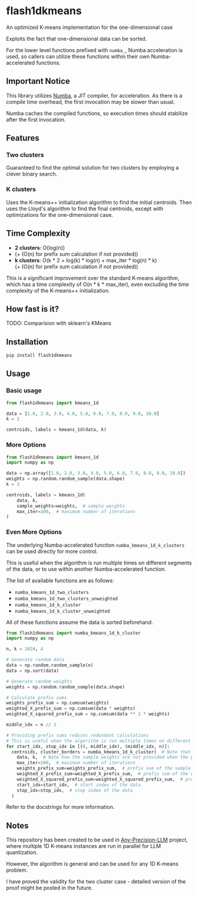 # flash1dkmeans
An optimized K-means implementation for the one-dimensional case

Exploits the fact that one-dimensional data can be sorted.

For the lower level functions prefixed with `numba_`, Numba acceleration is used,
so callers can utilize these functions within their own Numba-accelerated functions.

## Important Notice

This library utilizes [Numba](https://numba.pydata.org/), a JIT compiler, for acceleration.
As there is a compile time overhead, the first invocation may be slower than usual.

Numba caches the compiled functions, so execution times should stabilize after the first invocation.

## Features

### Two clusters

Guaranteed to find the optimal solution for two clusters by employing a clever binary search.

### K clusters

Uses the K-means++ initialization algorithm to find the initial centroids.
Then uses the Lloyd's algorithm to find the final centroids, except with optimizations for the one-dimensional case.

## Time Complexity

- **2 clusters**: O(log(n))
- (+ (O(n) for prefix sum calculation if not provided))
- **k clusters**: O(k * 2 + log(k) * log(n) + max_iter * log(n) * k)  
  (+ (O(n) for prefix sum calculation if not provided))

This is a significant improvement over the standard K-means algorithm, which has a time complexity of O(n * k * max_iter),
even excluding the time complexity of the K-means++ initialization.

## How fast is it?

TODO: Comparision with sklearn's KMeans


## Installation
```bash
pip install flash1dkmeans
```

## Usage

### Basic usage
```python
from flash1dkmeans import kmeans_1d

data = [1.0, 2.0, 3.0, 4.0, 5.0, 6.0, 7.0, 8.0, 9.0, 10.0]
k = 2

centroids, labels = kmeans_1d(data, k)
```

### More Options
```python
from flash1dkmeans import kmeans_1d
import numpy as np

data = np.array([1.0, 2.0, 3.0, 4.0, 5.0, 6.0, 7.0, 8.0, 9.0, 10.0])
weights = np.random.random_sample(data.shape)
k = 3

centroids, labels = kmeans_1d(
    data, k,
    sample_weights=weights,  # sample weights
    max_iter=100,  # maximum number of iterations
)
```

### Even More Options
The underlying Numba-accelerated function `numba_kmeans_1d_k_clusters` can be used directly for more control.

This is useful when the algorithm is run multiple times on different segments of the data,
or to use within another Numba-accelerated function.

The list of available functions are as follows:
- `numba_kmeans_1d_two_clusters`
- `numba_kmeans_1d_two_clusters_unweighted`
- `numba_kmeans_1d_k_cluster`
- `numba_kmeans_1d_k_cluster_unweighted`

All of these functions assume the data is sorted beforehand.

```python
from flash1dkmeans import numba_kmeans_1d_k_cluster
import numpy as np

n, k = 1024, 4

# Generate random data
data = np.random.random_sample(n)
data = np.sort(data)

# Generate random weights
weights = np.random.random_sample(data.shape)

# Calculate prefix sums
weights_prefix_sum = np.cumsum(weights)
weighted_X_prefix_sum = np.cumsum(data * weights)
weighted_X_squared_prefix_sum = np.cumsum(data ** 2 * weights)

middle_idx = n // 2

# Providing prefix sums reduces redundant calculations
# This is useful when the algorithm is run multiple times on different segments of the data
for start_idx, stop_idx in [(0, middle_idx), (middle_idx, n)]:
  centroids, cluster_borders = numba_kmeans_1d_k_cluster(  # Note that data MUST be sorted beforehand
    data, k,  # Note how the sample weights are not provided when the prefix sums are provided
    max_iter=100,  # maximum number of iterations
    weights_prefix_sum=weights_prefix_sum,  # prefix sum of the sample weights, leave empty for unwieghted data
    weighted_X_prefix_sum=weighted_X_prefix_sum,  # prefix sum of the weighted data
    weighted_X_squared_prefix_sum=weighted_X_squared_prefix_sum,  # prefix sum of the squared weighted data
    start_idx=start_idx,  # start index of the data
    stop_idx=stop_idx,  # stop index of the data
  )
```

Refer to the docstrings for more information.

## Notes

This repository has been created to be used in [Any-Precision-LLM](https://github.com/SNU-ARC/any-precision-llm) project,
where multiple 1D K-means instances are run in parallel for LLM quantization.

However, the algorithm is general and can be used for any 1D K-means problem.

I have proved the validity for the two cluster case - detailed version of the proof might be posted in the future.

